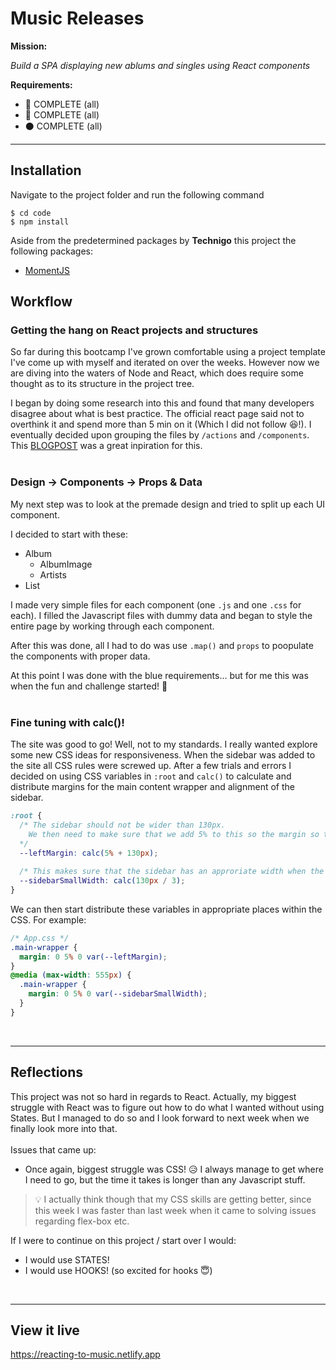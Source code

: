 # Music Releases

**Mission:** 

*Build a SPA displaying new ablums and singles using React components*

**Requirements:**
- 🔵 COMPLETE (all)
- 🔴 COMPLETE (all)
- ⚫ COMPLETE (all)


***

## Installation

Navigate to the project folder and run the following command

```
$ cd code 
$ npm install
```

Aside from the predetermined packages by **Technigo** this project the following packages:
- [MomentJS](https://momentjs.com/) 

## Workflow

### Getting the hang on React projects and structures
So far during this bootcamp I've grown comfortable using a project template I've come up with myself and iterated on over the weeks. However now we are diving into the waters of Node and React, which does require some thought as to its structure in the project tree.

I began by doing some research into this and found that many developers disagree about what is best practice. The official react page said not to overthink it and spend more than 5 min on it (Which I did not follow 😆!). I eventually decided upon grouping the files by `/actions` and `/components`. This [BLOGPOST](https://www.robinwieruch.de/react-folder-structure) was a great inpiration for this.
<br><br>

### Design -> Components -> Props & Data
My next step was to look at the premade design and tried to split up each UI component. 

I decided to start with these:
- Album
  - AlbumImage
  - Artists
- List

I made very simple files for each component (one `.js` and one `.css` for each). I filled the Javascript files with dummy data and began to style the entire page by working through each component. 

After this was done, all I had to do was use `.map()` and `props` to poopulate the components with proper data. 

At this point I was done with the blue requirements... but for me this was when the fun and challenge started! 🚀 
<br><br>

### Fine tuning with calc()!
The site was good to go! Well, not to my standards. I really wanted explore some new CSS ideas for responsiveness. When the sidebar was added to the site all CSS rules were screwed up. After a few trials and errors I decided on using CSS variables in `:root` and `calc()` to calculate and distribute margins for the main content wrapper and alignment of the sidebar. 

```css
:root {
  /* The sidebar should not be wider than 130px.
    We then need to make sure that we add 5% to this so the margin so there is some space between sidebar and main content
  */
  --leftMargin: calc(5% + 130px); 
  
  /* This makes sure that the sidebar has an approriate width when the screen is small */
  --sidebarSmallWidth: calc(130px / 3);
}
```
We can then start distribute these variables in appropriate places within the CSS. For example:

```css
/* App.css */
.main-wrapper {
  margin: 0 5% 0 var(--leftMargin);
}
@media (max-width: 555px) {
  .main-wrapper {
    margin: 0 5% 0 var(--sidebarSmallWidth);
  }
}
```
<br>

***

## Reflections
This project was not so hard in regards to React. Actually, my biggest struggle with React was to figure out how to do what I wanted without using States. But I managed to do so and I look forward to next week when we finally look more into that.
<br><br>
Issues that came up:
- Once again, biggest struggle was CSS! 😥 I always manage to get where I need to go, but the time it takes is longer than any Javascript stuff. 

> 💡 I actually think though that my CSS skills are getting better, since this week I was faster than last week when it came to solving issues regarding flex-box etc. 

If I were to continue on this project / start over I would:
- I would use STATES!
- I would use HOOKS! (so excited for hooks 😇)

<br>

***

## View it live
https://reacting-to-music.netlify.app
